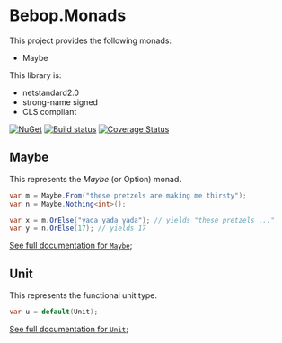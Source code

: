# Bebop.Monads

This project provides the following monads:
* Maybe

This library is:
* netstandard2.0
* strong-name signed
* CLS compliant

[![NuGet](https://img.shields.io/badge/nuget-Bebop.Monads-blue.svg)](https://www.nuget.org/packages/Bebop.Monads) [![Build status](https://ci.appveyor.com/api/projects/status/5ygm0nc2uggl5adq/branch/master?svg=true)](https://ci.appveyor.com/project/cptjazz/bebop-monads/branch/master) [![Coverage Status](https://coveralls.io/repos/github/cptjazz/Bebop.Monads/badge.svg?branch=master)](https://coveralls.io/github/cptjazz/Bebop.Monads?branch=master)

## Maybe

This represents the _Maybe_ (or Option) monad.

```C#
var m = Maybe.From("these pretzels are making me thirsty");
var n = Maybe.Nothing<int>(); 

var x = m.OrElse("yada yada yada"); // yields "these pretzels ..."
var y = n.OrElse(17); // yields 17

```
[See full documentation for `Maybe`](Maybe.md);


## Unit

This represents the functional unit type.

```C#
var u = default(Unit);
```
[See full documentation for `Unit`](Unit.md);